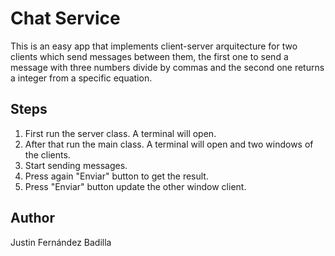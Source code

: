 <h1> Chat Service </h1>

This is an easy app that implements client-server arquitecture for two clients which send messages between them, the first one to send a message with three numbers divide by commas and the second one returns a integer from a specific equation. <br>

<h2>Steps</h2>
<ol>
<li>First run the server class. A terminal will open.</li>
<li>After that run the main class. 
A terminal will open and two windows of the clients.</li>
<li>Start sending messages.</li>
<li>Press again "Enviar" button to get the result.</li>
<li>Press "Enviar" button update the other window client.</li>
</ol>

<h2>Author</h2>
Justin Fernández Badilla </br>
